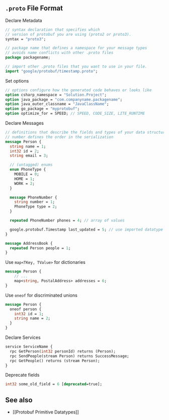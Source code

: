 ## `.proto` File Format

Declare Metadata
```protobuf
// syntax declaration that specifies which 
// version of protobuf you are using (proto2 or proto3).
syntax = "proto3";

// package name that defines a namespace for your message types
// avoids name conflicts with other .proto files
package packagename;

// import other .proto files that you want to use in your file.
import "google/protobuf/timestamp.proto";
```

Set options
```protobuf
// options configure how the generated code behaves or looks like
option csharp_namespace = "Solution.Project";
option java_package = "com.companyname.packagename";
option java_outer_classname = "JavaClassName";
option go_package = "myprotobuf";
option optimize_for = SPEED; // SPEED, CODE_SIZE, LITE_RUNTIME
```

Declare Messages
```protobuf
// definitions that describe the fields and types of your data structures
// number defines the order in the serialization
message Person {
  string name = 1;
  int32 id = 2;
  string email = 3;

  // (untagged) enums
  enum PhoneType {
    MOBILE = 0;
    HOME = 1;
    WORK = 2;
  }

  message PhoneNumber {
    string number = 1;
    PhoneType type = 2;
  }

  repeated PhoneNumber phones = 4; // array of values

  google.protobuf.Timestamp last_updated = 5; // use imported datatype
}

message AddressBook {
  repeated Person people = 1;
}
```

Use `map<TKey, TValue>` for dictionaries
```protobuf
message Person {
    // ...
    map<string, PostalAddress> addresses = 6;
}
```

Use `oneof` for discriminated unions
```protobuf
message Person {
  oneof person {
    int32 id = 1;
    string name = 2;
  }
}
```

Declare Services
```protobuf
service ServiceName {
  rpc GetPerson(int32 personId) returns (Person);
  rpc SendPeople(stream Person) returns SuccessMessage;
  rpc GetPeople() returns (stream Person);
}
```

Deprecate fields
```protobuf
int32 some_old_field = 6 [deprecated=true];
```

## See also

- [[Protobuf Primitive Datatypes]]
